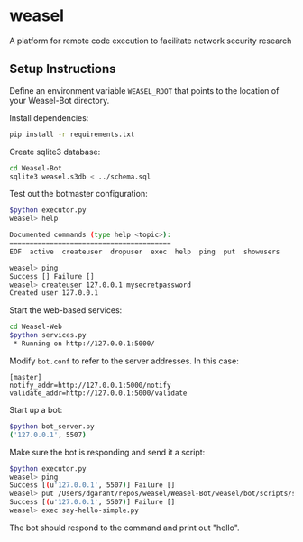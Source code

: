 weasel
======

A platform for remote code execution to facilitate network security research

Setup Instructions
-----------------

Define an environment variable `WEASEL_ROOT` that points to the location of your Weasel-Bot directory.

Install dependencies:
```bash
pip install -r requirements.txt
```

Create sqlite3 database:
```bash
cd Weasel-Bot
sqlite3 weasel.s3db < ../schema.sql
```

Test out the botmaster configuration:
```bash
$python executor.py
weasel> help

Documented commands (type help <topic>):
========================================
EOF  active  createuser  dropuser  exec  help  ping  put  showusers

weasel> ping
Success [] Failure []
weasel> createuser 127.0.0.1 mysecretpassword
Created user 127.0.0.1
```


Start the web-based services:
```bash
cd Weasel-Web
$python services.py
 * Running on http://127.0.0.1:5000/
```

Modify `bot.conf` to refer to the server addresses. In this case:
```
[master]
notify_addr=http://127.0.0.1:5000/notify
validate_addr=http://127.0.0.1:5000/validate
```

Start up a bot:
```bash
$python bot_server.py
('127.0.0.1', 5507)
```

Make sure the bot is responding and send it a script:
```bash
$python executor.py
weasel> ping
Success [(u'127.0.0.1', 5507)] Failure []
weasel> put /Users/dgarant/repos/weasel/Weasel-Bot/weasel/bot/scripts/say-hello-simple.py
Success [(u'127.0.0.1', 5507)] Failure []
weasel> exec say-hello-simple.py
```

The bot should respond to the command and print out "hello".


